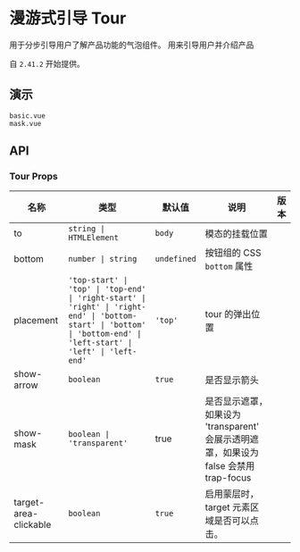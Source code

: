 # 漫游式引导 Tour

用于分步引导用户了解产品功能的气泡组件。 用来引导用户并介绍产品

自 `2.41.2` 开始提供。

## 演示

```demo
basic.vue
mask.vue
```

## API

### Tour Props

| 名称 | 类型 | 默认值 | 说明 | 版本 |
| --- | --- | --- | --- | --- |
| to | `string \| HTMLElement` | `body` | 模态的挂载位置 |  |
| bottom | `number \| string` | `undefined` | 按钮组的 CSS `bottom` 属性 |  |
| placement | `'top-start' \| 'top' \| 'top-end' \| 'right-start' \| 'right' \| 'right-end' \| 'bottom-start' \| 'bottom' \| 'bottom-end' \| 'left-start' \| 'left' \| 'left-end'` | `'top'` | tour 的弹出位置 |  |
| show-arrow | `boolean` | `true` | 是否显示箭头 |  |
| show-mask | `boolean \| 'transparent'` | true | 是否显示遮罩，如果设为 'transparent' 会展示透明遮罩，如果设为 false 会禁用 trap-focus |  |
| target-area-clickable | `boolean` | `true` | 启用蒙层时，target 元素区域是否可以点击。 |  |
